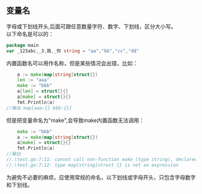 ## 变量名
字母或下划线开头,后面可跟任意数量字符、数字、下划线，区分大小写。  
以下命名是可以的：
```go
package main
var _123abc,_3,我,_你 string = "aa","bb","cc","dd"
``` 

内置函数名可以用作名称，但是某些情况会出错，比如：
```go
    a := make(map[string]struct{})
	len := "aaa"
	make := "bbb"
	a[len] = struct{}{}
	a[make] = struct{}{}
	fmt.Println(a)
//输出 map[aaa:{} bbb:{}]
```
但是把变量命名为"make",会导致make内置函数无法调用：
```go
	make := "bbb"
	a := make(map[string]struct{})
	a[make] = struct{}{}
	fmt.Println(a)
//输出
//.\test.go:7:11: cannot call non-function make (type string), declared at .\test.go:6:7
//.\test.go:7:12: type map[string]struct {} is not an expression
```
为避免不必要的麻烦，应使用常规的命名，以下划线或字母开头，只包含字母数字和下划线。
